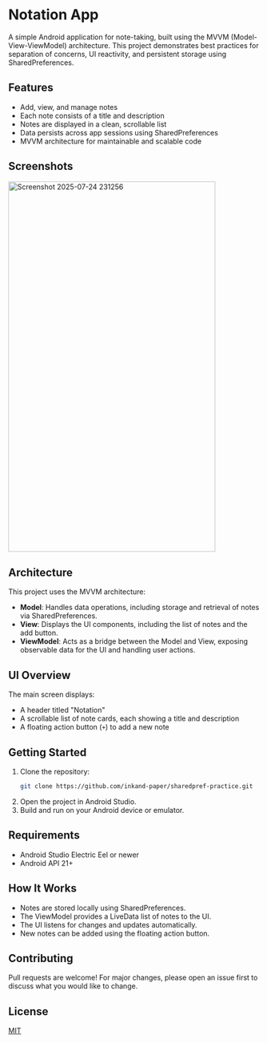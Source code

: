 # Notation App

A simple Android application for note-taking, built using the MVVM (Model-View-ViewModel) architecture. This project demonstrates best practices for separation of concerns, UI reactivity, and persistent storage using SharedPreferences.

## Features

- Add, view, and manage notes
- Each note consists of a title and description
- Notes are displayed in a clean, scrollable list
- Data persists across app sessions using SharedPreferences
- MVVM architecture for maintainable and scalable code

## Screenshots

<img width="414" height="739" alt="Screenshot 2025-07-24 231256" src="https://github.com/user-attachments/assets/b7a8c956-893c-43b4-92ad-05216d0a212d" />


## Architecture

This project uses the MVVM architecture:

- **Model**: Handles data operations, including storage and retrieval of notes via SharedPreferences.
- **View**: Displays the UI components, including the list of notes and the add button.
- **ViewModel**: Acts as a bridge between the Model and View, exposing observable data for the UI and handling user actions.

## UI Overview

The main screen displays:
- A header titled "Notation"
- A scrollable list of note cards, each showing a title and description
- A floating action button (`+`) to add a new note

## Getting Started

1. Clone the repository:
   ```sh
   git clone https://github.com/inkand-paper/sharedpref-practice.git
   ```
2. Open the project in Android Studio.
3. Build and run on your Android device or emulator.

## Requirements

- Android Studio Electric Eel or newer
- Android API 21+

## How It Works

- Notes are stored locally using SharedPreferences.
- The ViewModel provides a LiveData list of notes to the UI.
- The UI listens for changes and updates automatically.
- New notes can be added using the floating action button.

## Contributing

Pull requests are welcome! For major changes, please open an issue first to discuss what you would like to change.

## License

[MIT](LICENSE)
